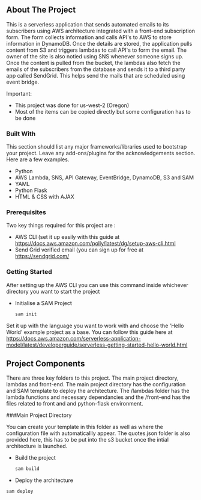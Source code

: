 <!-- ABOUT THE PROJECT -->
## About The Project

This is a serverless application that sends automated emails to its subscribers using AWS architecture integrated with a front-end subscription form. The form collects information and calls API's to AWS to store information in DynamoDB. Once the details are stored, the application pulls content from S3 and triggers lambdas to call API's to form the email. The owner of the site is also notied using SNS whenever someone signs up. Once the content is pulled from the bucket, the lambdas also fetch the emails of the subscribers from the database and sends it to a third party app called SendGrid. This helps send the mails that are scheduled using event bridge.

Important:
* This project was done for us-west-2 (Oregon)
* Most of the items can be copied directly but some configuration has to be done

### Built With

This section should list any major frameworks/libraries used to bootstrap your project. Leave any add-ons/plugins for the acknowledgements section. Here are a few examples.

* Python
* AWS Lambda, SNS, API Gateway, EventBridge, DynamoDB, S3 and SAM
* YAML
* Python Flask
* HTML & CSS with AJAX 

### Prerequisites

Two key things required for this project are :

* AWS CLI (set it up easily with this guide at https://docs.aws.amazon.com/polly/latest/dg/setup-aws-cli.html
* Send Grid verified email (you can sign up for free at https://sendgrid.com/

<!-- GETTING STARTED -->
### Getting Started

After setting up the AWS CLI you can use this command inside whichever directory you want to start the project

* Initialise a SAM Project
  ```sh
  sam init
  ```

Set it up with the language you want to work with and choose the 'Hello World' example project as a base. You can follow this guide here at  https://docs.aws.amazon.com/serverless-application-model/latest/developerguide/serverless-getting-started-hello-world.html


## Project Components

There are three key folders to this project. The main project directory, lambdas and front-end. The main project directory has the configuration and SAM template to deploy the architecture. The /lambdas folder has the lambda functions and necessary dependancies and the /front-end has the files related to front and and python-flask environment.


###Main Project Directory

You can create your template in this folder as well as where the configuration file with automaticallly appear. The quotes.json folder is also provided here, this has to be put into the s3 bucket once the intial architecture is launched. 

* Build the project
  ```sh
  sam build
  ```
 * Deploy the architecture
  ```sh
  sam deploy
  ```
